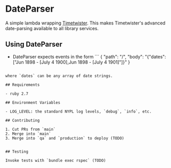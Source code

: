 # DateParser

A simple lambda wrapping [Timetwister](https://github.com/alexduryee/timetwister). This makes Timetwister's advanced date-parsing available to all library services.

## Using DateParser

- DateParser expects events in the form ```
{
  "path": "/",
  "body": "{\"dates\":[\"Jun 1898 - [July 4 1900],Jun 1898 - [July 4 1901]\"]}"
}
```

where `dates` can be any array of date strings.

## Requirements

- ruby 2.7

## Environment Variables

- LOG_LEVEL: the standard NYPL log levels, `debug`, `info`, etc.

## Contributing

1. Cut PRs from `main`
2. Merge into `main`
3. Merge into `qa` and `production` to deploy (TODO)


## Testing

Invoke tests with `bundle exec rspec` (TODO)
